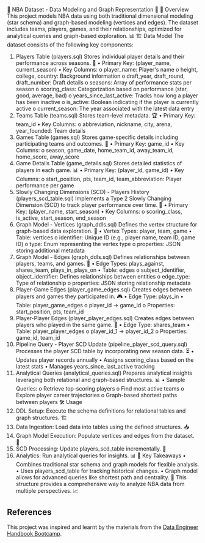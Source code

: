 🏀 NBA Dataset - Data Modeling and Graph Representation 🏀
📌 Overview
This project models NBA data using both traditional dimensional modeling (star schema) and graph-based modeling (vertices and edges). The dataset includes teams, players, games, and their relationships, optimized for analytical queries and graph-based exploration. 📊
🏗️ Data Model
The dataset consists of the following key components:
1. Players Table (players.sql)
Stores individual player details and their performance across seasons. 👤
•	Primary Key: (player_name, current_season)
•	Key Columns:
o	player_name: Player's name
o	height, college, country: Background information
o	draft_year, draft_round, draft_number: Draft details
o	seasons: Array of performance stats per season
o	scoring_class: Categorization based on performance (star, good, average, bad)
o	years_since_last_active: Tracks how long a player has been inactive
o	is_active: Boolean indicating if the player is currently active
o	current_season: The year associated with the latest data entry
2. Teams Table (teams.sql)
Stores team-level metadata. 🏆
•	Primary Key: team_id
•	Key Columns:
o	abbreviation, nickname, city, arena, year_founded: Team details
3. Games Table (games.sql)
Stores game-specific details including participating teams and outcomes. 🏀
•	Primary Key: game_id
•	Key Columns:
o	season, game_date, home_team_id, away_team_id, home_score, away_score
4. Game Details Table (game_details.sql)
Stores detailed statistics of players in each game. 📊
•	Primary Key: (player_id, game_id)
•	Key Columns:
o	start_position, pts, team_id, team_abbreviation: Player performance per game
5. Slowly Changing Dimensions (SCD) - Players History (players_scd_table.sql)
Implements a Type 2 Slowly Changing Dimension (SCD) to track player performance over time. 🔄
•	Primary Key: (player_name, start_season)
•	Key Columns:
o	scoring_class, is_active, start_season, end_season
6. Graph Model - Vertices (graph_ddls.sql)
Defines the vertex structure for graph-based data exploration. 🔗
•	Vertex Types: player, team, game
•	Table: vertices
o	identifier: Unique ID (e.g., player name, team ID, game ID)
o	type: Enum representing the vertex type
o	properties: JSON storing additional metadata
7. Graph Model - Edges (graph_ddls.sql)
Defines relationships between players, teams, and games. 🔄
•	Edge Types: plays_against, shares_team, plays_in, plays_on
•	Table: edges
o	subject_identifier, object_identifier: Defines relationships between entities
o	edge_type: Type of relationship
o	properties: JSON storing relationship metadata
8. Player-Game Edges (player_game_edges.sql)
Creates edges between players and games they participated in. 🎮
•	Edge Type: plays_in
•	Table: player_game_edges
o	player_id → game_id
o	Properties: start_position, pts, team_id
9. Player-Player Edges (player_player_edges.sql)
Creates edges between players who played in the same game. 🤝
•	Edge Type: shares_team
•	Table: player_player_edges
o	player_id_1 → player_id_2
o	Properties: game_id, team_id
10. Pipeline Query - Player SCD Update (pipeline_player_scd_query.sql)
Processes the player SCD table by incorporating new season data. ⏳
•	Updates player records annually
•	Assigns scoring_class based on the latest stats
•	Manages years_since_last_active tracking
11. Analytical Queries (analytical_queries.sql)
Prepares analytical insights leveraging both relational and graph-based structures. 📊
•	Sample Queries:
o	Retrieve top-scoring players
o	Find most active teams
o	Explore player career trajectories
o	Graph-based shortest paths between players
🛠️ Usage
1.	DDL Setup: Execute the schema definitions for relational tables and graph structures. 🏗️
2.	Data Ingestion: Load data into tables using the defined structures. 📥
3.	Graph Model Execution: Populate vertices and edges from the dataset. 🔗
4.	SCD Processing: Update players_scd_table incrementally. 🔄
5.	Analytics: Run analytical queries for insights. 📊
🎯 Key Takeaways
•	Combines traditional star schema and graph models for flexible analysis.
•	Uses players_scd_table for tracking historical changes.
•	Graph model allows for advanced queries like shortest path and centrality. 🚀
This structure provides a comprehensive way to analyze NBA data from multiple perspectives. 📈



## References
This project was inspired and learnt by the materials from the [Data Engineer Handbook Bootcamp](https://github.com/DataExpert-io/data-engineer-handbook/tree/main/bootcamp/materials).
